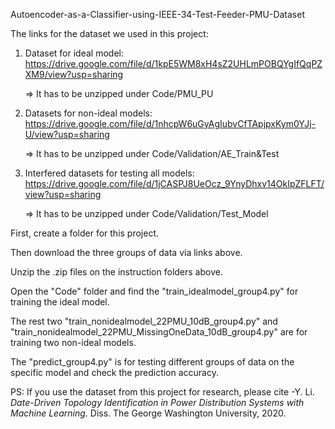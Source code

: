 Autoencoder-as-a-Classifier-using-IEEE-34-Test-Feeder-PMU-Dataset

The links for the dataset we used in this project:
1. Dataset for ideal model:
https://drive.google.com/file/d/1kpE5WM8xH4sZ2UHLmPOBQYgIfQqPZXM9/view?usp=sharing

   => It has to be unzipped under Code/PMU_PU

2. Datasets for non-ideal models:
https://drive.google.com/file/d/1nhcpW6uGyAgIubvCfTApjpxKym0YJj-U/view?usp=sharing

   => It has to be unzipped under Code/Validation/AE_Train&Test

3. Interfered datasets for testing all models:
https://drive.google.com/file/d/1jCASPJ8UeOcz_9YnyDhxv14OkIpZFLFT/view?usp=sharing

   => It has to be unzipped under Code/Validation/Test_Model

First, create a folder for this project.

Then download the three groups of data via links above.

Unzip the .zip files on the instruction folders above.

Open the "Code" folder and find the "train_idealmodel_group4.py" for training the ideal model.

The rest two "train_nonidealmodel_22PMU_10dB_group4.py" and "train_nonidealmodel_22PMU_MissingOneData_10dB_group4.py" are for training two non-ideal models.

The "predict_group4.py" is for testing different groups of data on the specific model and check the prediction accuracy.

PS: If you use the dataset from this project for research, please cite
-Y. Li. <em>Date-Driven Topology Identification in Power Distribution Systems with Machine Learning</em>. Diss. The George Washington University, 2020.
